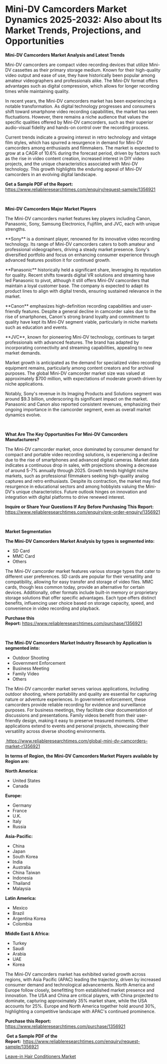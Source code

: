 <p><h1>Mini-DV Camcorders Market Dynamics 2025-2032: Also about Its Market Trends, Projections, and Opportunities</h1></p><p><strong>Mini-DV Camcorders Market Analysis and Latest Trends</strong></p>
<p><p>Mini-DV camcorders are compact video recording devices that utilize Mini-DV cassettes as their primary storage medium. Known for their high-quality video output and ease of use, they have historically been popular among amateur videographers and professionals alike. The Mini-DV format offers advantages such as digital compression, which allows for longer recording times while maintaining quality.</p><p>In recent years, the Mini-DV camcorders market has been experiencing a notable transformation. As digital technology progresses and consumers shift toward smartphone video recording capabilities, the market has seen fluctuations. However, there remains a niche audience that values the specific qualities offered by Mini-DV camcorders, such as their superior audio-visual fidelity and hands-on control over the recording process.</p><p>Current trends indicate a growing interest in retro technology and vintage film styles, which has spurred a resurgence in demand for Mini-DV camcorders among enthusiasts and filmmakers. The market is expected to grow at a CAGR of 10.6% during the forecast period, driven by factors such as the rise in video content creation, increased interest in DIY video projects, and the unique characteristics associated with Mini-DV technology. This growth highlights the enduring appeal of Mini-DV camcorders in an evolving digital landscape.</p></p>
<p><strong>Get a Sample PDF of the Report:&nbsp;</strong> <a href="https://www.reliableresearchtimes.com/enquiry/request-sample/1356921?utm_campaign=2937&utm_medium=2&utm_source=Github&utm_content=ia&utm_term=05042025&utm_id=mini-dv-camcorders">https://www.reliableresearchtimes.com/enquiry/request-sample/1356921</a></p>
<p>&nbsp;</p>
<p><strong>Mini-DV Camcorders Major Market Players</strong></p>
<p><p>The Mini-DV camcorders market features key players including Canon, Panasonic, Sony, Samsung Electronics, Fujifilm, and JVC, each with unique strengths. </p><p>**Sony** is a dominant player, renowned for its innovative video recording technology. Its range of Mini-DV camcorders caters to both amateur and professional videographers, driving a steady market presence. Sony's diversified portfolio and focus on enhancing consumer experience through advanced features position it for continued growth.</p><p>**Panasonic** historically held a significant share, leveraging its reputation for quality. Recent shifts towards digital VR solutions and streaming have led Panasonic to pivot, although it still offers Mini-DV camcorders that maintain a loyal customer base. The company is expected to adapt its product lines to align with digital trends, ensuring sustained relevance in the market.</p><p>**Canon** emphasizes high-definition recording capabilities and user-friendly features. Despite a general decline in camcorder sales due to the rise of smartphones, Canon's strong brand loyalty and commitment to quality have kept its Mini-DV segment viable, particularly in niche markets such as education and events.</p><p>**JVC**, known for pioneering Mini-DV technology, continues to target professionals with advanced features. The brand has adapted by incorporating connectivity and streaming capabilities, appealing to new market demands.</p><p>Market growth is anticipated as the demand for specialized video recording equipment remains, particularly among content creators and for archival purposes. The global Mini-DV camcorder market size was valued at approximately $700 million, with expectations of moderate growth driven by niche applications.</p><p>Notably, Sony's revenue in its Imaging Products and Solutions segment was around $9.3 billion, underscoring its significant impact on the market. Panasonic and Canon also reported consistent revenues, emphasizing their ongoing importance in the camcorder segment, even as overall market dynamics evolve.</p></p>
<p>&nbsp;</p>
<p><strong>What Are The Key Opportunities For Mini-DV Camcorders Manufacturers?</strong></p>
<p><p>The Mini-DV camcorder market, once dominated by consumer demand for compact and portable video recording solutions, is experiencing a decline due to the rise of smartphones and advanced digital cameras. Market data indicates a continuous drop in sales, with projections showing a decrease of around 5-7% annually through 2025. Growth trends highlight niche markets, such as professional filmmakers seeking high-quality analog captures and retro enthusiasts. Despite its contraction, the market may find resurgence in educational sectors and among hobbyists valuing the Mini-DV's unique characteristics. Future outlook hinges on innovation and integration with digital platforms to drive renewed interest.</p></p>
<p><strong>Inquire or Share Your Questions If Any Before Purchasing This Report:</strong> <a href="https://www.reliableresearchtimes.com/enquiry/pre-order-enquiry/1356921?utm_campaign=2937&utm_medium=2&utm_source=Github&utm_content=ia&utm_term=05042025&utm_id=mini-dv-camcorders">https://www.reliableresearchtimes.com/enquiry/pre-order-enquiry/1356921</a></p>
<p>&nbsp;</p>
<p><strong>Market Segmentation</strong></p>
<p><strong>The Mini-DV Camcorders Market Analysis by types is segmented into:</strong></p>
<p><ul><li>SD Card</li><li>MMC Card</li><li>Others</li></ul></p>
<p><p>The Mini-DV camcorder market features various storage types that cater to different user preferences. SD cards are popular for their versatility and compatibility, allowing for easy transfer and storage of video files. MMC cards, though less common today, provide an alternative for certain devices. Additionally, other formats include built-in memory or proprietary storage solutions that offer specific advantages. Each type offers distinct benefits, influencing user choice based on storage capacity, speed, and convenience in video recording and playback.</p></p>
<p><strong>Purchase this Report:&nbsp;</strong><a href="https://www.reliableresearchtimes.com/purchase/1356921?utm_campaign=2937&utm_medium=2&utm_source=Github&utm_content=ia&utm_term=05042025&utm_id=mini-dv-camcorders">https://www.reliableresearchtimes.com/purchase/1356921</a></p>
<p>&nbsp;</p>
<p><strong>The Mini-DV Camcorders Market Industry Research by Application is segmented into:</strong></p>
<p><ul><li>Outdoor Shooting</li><li>Government Enforcement</li><li>Business Meeting</li><li>Family Video</li><li>Others</li></ul></p>
<p><p>The Mini-DV camcorder market serves various applications, including outdoor shooting, where portability and quality are essential for capturing nature or adventure experiences. In government enforcement, these camcorders provide reliable recording for evidence and surveillance purposes. For business meetings, they facilitate clear documentation of discussions and presentations. Family videos benefit from their user-friendly design, making it easy to preserve treasured moments. Other applications extend to events and personal projects, showcasing their versatility across diverse shooting environments.</p></p>
<p><a href="https://www.reliableresearchtimes.com/global-mini-dv-camcorders-market-r1356921?utm_campaign=2937&utm_medium=2&utm_source=Github&utm_content=ia&utm_term=05042025&utm_id=mini-dv-camcorders">&nbsp;https://www.reliableresearchtimes.com/global-mini-dv-camcorders-market-r1356921</a></p>
<p><strong>In terms of Region, the Mini-DV Camcorders Market Players available by Region are:</strong></p>
<p>
    <p> <strong> North America: </strong>
        <ul>
            <li>United States</li>
            <li>Canada</li>
        </ul>
        </p> 
    <p> <strong> Europe: </strong>
        <ul>
            <li>Germany</li>
            <li>France</li>
            <li>U.K.</li>
            <li>Italy</li>
            <li>Russia</li>
        </ul>
        </p> 
    <p> <strong> Asia-Pacific: </strong>
        <ul>
            <li>China</li>
            <li>Japan</li>
            <li>South Korea</li>
            <li>India</li>
            <li>Australia</li>
            <li>China Taiwan</li>
            <li>Indonesia</li>
            <li>Thailand</li>
            <li>Malaysia</li>
        </ul>
        </p> 
    <p> <strong> Latin America: </strong>
        <ul>
            <li>Mexico</li>
            <li>Brazil</li>
            <li>Argentina Korea</li>
            <li>Colombia</li>
        </ul>
        </p> 
    <p> <strong> Middle East & Africa: </strong>
        <ul>
            <li>Turkey</li>
            <li>Saudi</li>
            <li>Arabia</li>
            <li>UAE</li>
            <li>Korea</li>
        </ul>
    </p>
    </p>
<p><p>The Mini-DV camcorders market has exhibited varied growth across regions, with Asia Pacific (APAC) leading the trajectory, driven by increased consumer demand and technological advancements. North America and Europe follow closely, benefitting from established market presence and innovation. The USA and China are critical players, with China projected to dominate, capturing approximately 35% market share, while the USA accounts for 25%. Europe and North America together hold around 30%, highlighting a competitive landscape with APAC's continued prominence.</p></p>
<p><strong>Purchase this Report: </strong><a href="https://www.reliableresearchtimes.com/purchase/1356921?utm_campaign=2937&utm_medium=2&utm_source=Github&utm_content=ia&utm_term=05042025&utm_id=mini-dv-camcorders">https://www.reliableresearchtimes.com/purchase/1356921</a></p>
<p>&nbsp;<strong>Get a Sample PDF of the Report:&nbsp;&nbsp;</strong><a href="https://www.reliableresearchtimes.com/enquiry/request-sample/1356921?utm_campaign=2937&utm_medium=2&utm_source=Github&utm_content=ia&utm_term=05042025&utm_id=mini-dv-camcorders">https://www.reliableresearchtimes.com/enquiry/request-sample/1356921</a></p>
<p><strong></strong></p>
<p><p><a href="https://github.com/krulicfidura/Market-Research-Report-List-1/blob/main/leave-in-hair-conditioners-market.md?utm_campaign=2937&utm_medium=2&utm_source=Github&utm_content=ia&utm_term=05042025&utm_id=mini-dv-camcorders">Leave-in Hair Conditioners Market</a></p></p>